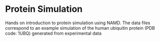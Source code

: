 # Protein Simulation
Hands on introduction to protein simulation using NAMD.
The data files correspond to an example simulation of the human ubiquitin protein (PDB code: 1UBQ) generated from experimental data
